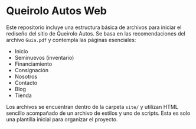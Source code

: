 # Queirolo Autos Web

Este repositorio incluye una estructura básica de archivos para iniciar el rediseño del sitio de Queirolo Autos. Se basa en las recomendaciones del archivo `Guia.pdf` y contempla las páginas esenciales:

- Inicio
- Seminuevos (inventario)
- Financiamiento
- Consignación
- Nosotros
- Contacto
- Blog
- Tienda

Los archivos se encuentran dentro de la carpeta `site/` y utilizan HTML sencillo acompañado de un archivo de estilos y uno de scripts. Esta es solo una plantilla inicial para organizar el proyecto.

